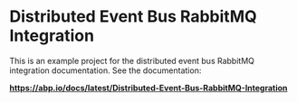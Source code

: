 # Distributed Event Bus RabbitMQ Integration

This is an example project for the distributed event bus RabbitMQ integration documentation. See the documentation:

**https://abp.io/docs/latest/Distributed-Event-Bus-RabbitMQ-Integration**